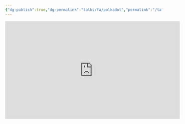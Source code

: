 ```yaml
---
{"dg-publish":true,"dg-permalink":"talks/fa/polkadot","permalink":"/talks/fa/polkadot/","created":"2023-08-28T15:05:20.000+02:00","updated":"2024-11-06T18:36:59.487+01:00"}
---
```



<iframe width="560" height="315" src="https://www.youtube.com/embed/f6k7TFyQUdM?si=zHgBXb1kNGFdlH1o" title="YouTube video player" frameborder="0" allow="accelerometer; autoplay; clipboard-write; encrypted-media; gyroscope; picture-in-picture; web-share" allowfullscreen></iframe>
